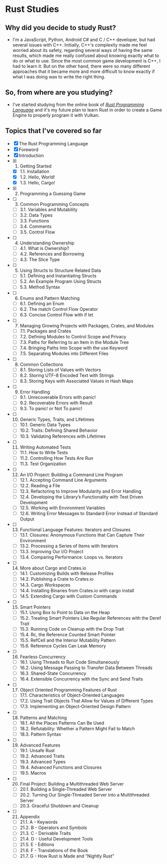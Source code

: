 # Rust Studies

## Why did you decide to study Rust?
 - I'm a JavaScript, Python, Android C# and C / C++ developer, but had several issues with C++. Initially, C++'s complexity made me feel worried about its safety, regarding several ways of having the same results, which made me really confused about knowing exactly what to do or what to use. Since the most common game development is C++, I had to learn it. But on the other hand, there were so many different approaches that it became more and more difficult to know exactly if what I was doing was to write the right thing.

## So, from where are you studying?
 - I've started studying from the online book of [_Rust Programming Language_](https://doc.rust-lang.org/stable/book/) and it's my future plan to learn Rust in order to create a Game Engine to properly program it with Vulkan.

## Topics that I've covered so far

- [x] The Rust Programming Language
- [x] Foreword
- [x] Introduction
- [x] 1. Getting Started
    - [x] 1.1. Installation
    - [x] 1.2. Hello, World!
    - [x] 1.3. Hello, Cargo!
- [x] 2. Programming a Guessing Game
- [ ] 3. Common Programming Concepts
    - [ ] 3.1. Variables and Mutability
    - [ ] 3.2. Data Types
    - [ ] 3.3. Functions
    - [ ] 3.4. Comments
    - [ ] 3.5. Control Flow
- [ ] 4. Understanding Ownership
    - [ ] 4.1. What is Ownership?
    - [ ] 4.2. References and Borrowing
    - [ ] 4.3. The Slice Type
- [ ] 5. Using Structs to Structure Related Data
    - [ ] 5.1. Defining and Instantiating Structs
    - [ ] 5.2. An Example Program Using Structs
    - [ ] 5.3. Method Syntax
- [ ] 6. Enums and Pattern Matching
    - [ ] 6.1. Defining an Enum
    - [ ] 6.2. The match Control Flow Operator
    - [ ] 6.3. Concise Control Flow with if let
- [ ] 7. Managing Growing Projects with Packages, Crates, and Modules
    - [ ] 7.1. Packages and Crates
    - [ ] 7.2. Defining Modules to Control Scope and Privacy
    - [ ] 7.3. Paths for Referring to an Item in the Module Tree
    - [ ] 7.4. Bringing Paths Into Scope with the use Keyword
    - [ ] 7.5. Separating Modules into Different Files
- [ ] 8. Common Collections
    - [ ] 8.1. Storing Lists of Values with Vectors
    - [ ] 8.2. Storing UTF-8 Encoded Text with Strings
    - [ ] 8.3. Storing Keys with Associated Values in Hash Maps
- [ ] 9. Error Handling
    - [ ] 9.1. Unrecoverable Errors with panic!
    - [ ] 9.2. Recoverable Errors with Result
    - [ ] 9.3. To panic! or Not To panic!
- [ ] 10. Generic Types, Traits, and Lifetimes
    - [ ] 10.1. Generic Data Types
    - [ ] 10.2. Traits: Defining Shared Behavior
    - [ ] 10.3. Validating References with Lifetimes
- [ ] 11. Writing Automated Tests
    - [ ] 11.1. How to Write Tests
    - [ ] 11.2. Controlling How Tests Are Run
    - [ ] 11.3. Test Organization
- [ ] 12. An I/O Project: Building a Command Line Program
    - [ ] 12.1. Accepting Command Line Arguments
    - [ ] 12.2. Reading a File
    - [ ] 12.3. Refactoring to Improve Modularity and Error Handling
    - [ ] 12.4. Developing the Library’s Functionality with Test Driven Development
    - [ ] 12.5. Working with Environment Variables
    - [ ] 12.6. Writing Error Messages to Standard Error Instead of Standard Output
- [ ] 13. Functional Language Features: Iterators and Closures
    - [ ] 13.1. Closures: Anonymous Functions that Can Capture Their Environment
    - [ ] 13.2. Processing a Series of Items with Iterators
    - [ ] 13.3. Improving Our I/O Project
    - [ ] 13.4. Comparing Performance: Loops vs. Iterators
- [ ] 14. More about Cargo and Crates.io
    - [ ] 14.1. Customizing Builds with Release Profiles
    - [ ] 14.2. Publishing a Crate to Crates.io
    - [ ] 14.3. Cargo Workspaces
    - [ ] 14.4. Installing Binaries from Crates.io with cargo install
    - [ ] 14.5. Extending Cargo with Custom Commands
- [ ] 15. Smart Pointers
    - [ ] 15.1. Using Box to Point to Data on the Heap
    - [ ] 15.2. Treating Smart Pointers Like Regular References with the Deref Trait
    - [ ] 15.3. Running Code on Cleanup with the Drop Trait
    - [ ] 15.4. Rc, the Reference Counted Smart Pointer
    - [ ] 15.5. RefCell and the Interior Mutability Pattern
    - [ ] 15.6. Reference Cycles Can Leak Memory
- [ ] 16. Fearless Concurrency
    - [ ] 16.1. Using Threads to Run Code Simultaneously
    - [ ] 16.2. Using Message Passing to Transfer Data Between Threads
    - [ ] 16.3. Shared-State Concurrency
    - [ ] 16.4. Extensible Concurrency with the Sync and Send Traits
- [ ] 17. Object Oriented Programming Features of Rust
    - [ ] 17.1. Characteristics of Object-Oriented Languages
    - [ ] 17.2. Using Trait Objects That Allow for Values of Different Types
    - [ ] 17.3. Implementing an Object-Oriented Design Pattern
- [ ] 18. Patterns and Matching
    - [ ] 18.1. All the Places Patterns Can Be Used
    - [ ] 18.2. Refutability: Whether a Pattern Might Fail to Match
    - [ ] 18.3. Pattern Syntax
- [ ] 19. Advanced Features
    - [ ] 19.1. Unsafe Rust
    - [ ] 19.2. Advanced Traits
    - [ ] 19.3. Advanced Types
    - [ ] 19.4. Advanced Functions and Closures
    - [ ] 19.5. Macros
- [ ] 20. Final Project: Building a Multithreaded Web Server
    - [ ] 20.1. Building a Single-Threaded Web Server
    - [ ] 20.2. Turning Our Single-Threaded Server into a Multithreaded Server
	- [ ] 20.3. Graceful Shutdown and Cleanup
- [ ] 21. Appendix
    - [ ] 21.1. A - Keywords
    - [ ] 21.2. B - Operators and Symbols
    - [ ] 21.3. C - Derivable Traits
    - [ ] 21.4. D - Useful Development Tools
    - [ ] 21.5. E - Editions
    - [ ] 21.6. F - Translations of the Book
    - [ ] 21.7. G - How Rust is Made and “Nightly Rust”